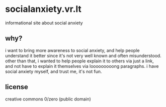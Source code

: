 # socialanxiety.vr.lt
informational site about social anxiety
## why?
i want to bring more awareness to social anxiety, and help people understand it better since it's not very well known and often misunderstood. other than that, i wanted to help people explain it to others via just a link, and not have to explain it themselves via looooooooong paragraphs. i have social anxiety myself, and trust me, it's not fun.
## license
creative commons 0/zero (public domain)